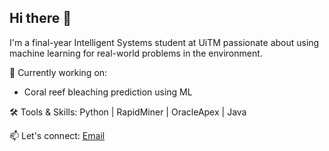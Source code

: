 ## Hi there 👋

I'm a final-year Intelligent Systems student at UiTM passionate about using machine learning for real-world problems in the environment.

🔬 Currently working on:
- Coral reef bleaching prediction using ML

🛠 Tools & Skills:
Python | RapidMiner | OracleApex | Java

📫 Let's connect: [Email](mailto:deliena.tasha1@gmail.com)
